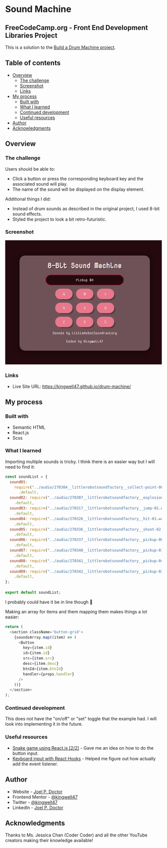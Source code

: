 # Sound Machine

## FreeCodeCamp.org - Front End Development Libraries Project

This is a solution to the [Build a Drum Machine project](https://www.freecodecamp.org/learn/front-end-development-libraries/front-end-development-libraries-projects/build-a-drum-machine).

## Table of contents

- [Overview](#overview)
  - [The challenge](#the-challenge)
  - [Screenshot](#screenshot)
  - [Links](#links)
- [My process](#my-process)
  - [Built with](#built-with)
  - [What I learned](#what-i-learned)
  - [Continued development](#continued-development)
  - [Useful resources](#useful-resources)
- [Author](#author)
- [Acknowledgments](#acknowledgments)

## Overview

### The challenge

Users should be able to:

- Click a button or press the corresponding keyboard key and the associated sound will play.
- The name of the sound will be displayed on the display element.

Additional things I did:

- Instead of drum sounds as described in the original project, I used 8-bit sound effects.
- Styled the project to look a bit retro-futuristic.

### Screenshot

![](./Screenshot.png)

### Links

- Live Site URL: https://kingwell47.github.io/drum-machine/

## My process

### Built with

- Semantic HTML
- React.js
- Scss

### What I learned

Importing multiple sounds is tricky. I think there is an easier way but I will need to find it:

```js
const soundList = {
  sound01:
    require("../audio/270304__littlerobotsoundfactory__collect-point-00.wav")
      .default,
  sound02: require("../audio/270307__littlerobotsoundfactory__explosion-01.wav")
    .default,
  sound03: require("../audio/270317__littlerobotsoundfactory__jump-01.wav")
    .default,
  sound04: require("../audio/270326__littlerobotsoundfactory__hit-01.wav")
    .default,
  sound05: require("../audio/270336__littlerobotsoundfactory__shoot-02.wav")
    .default,
  sound06: require("../audio/270337__littlerobotsoundfactory__pickup-00.wav")
    .default,
  sound07: require("../audio/270340__littlerobotsoundfactory__pickup-01.wav")
    .default,
  sound08: require("../audio/270341__littlerobotsoundfactory__pickup-04.wav")
    .default,
  sound09: require("../audio/270342__littlerobotsoundfactory__pickup-03.wav")
    .default,
};

export default soundList;
```

I probably could have it be in line though 🤔

Making an array for items and them mapping them makes things a lot easier:

```js
return (
  <section className='button-grid'>
    {soundsArray.map((item) => (
      <Button
        key={item.id}
        id={item.id}
        src={item.src}
        desc={item.desc}
        btnId={item.btnId}
        handler={props.handler}
      />
    ))}
  </section>
);
```

### Continued development

This does not have the "on/off" or "set" toggle that the example had. I will look into implementing it in the future.

### Useful resources

- [Snake game using React.js [2/2]](https://www.youtube.com/watch?v=lgK7OTdT-eo) - Gave me an idea on how to do the button input.
- [Keyboard input with React Hooks](https://dev.to/spaciecat/keyboard-input-with-react-hooks-3dkm) - Helped me figure out how actually add the event listener.

## Author

- Website - [Joel P. Doctor](https://joeldoctor.com/)
- Frontend Mentor - [@kingwell47](https://www.frontendmentor.io/profile/kingwell47)
- Twitter - [@kingwell47](https://www.twitter.com/kingwell47)
- LinkedIn - [Joel P. Doctor](https://www.linkedin.com/in/joel-d-05854919/)

## Acknowledgments

Thanks to Ms. Jessica Chan (Coder Coder) and all the other YouTube creators making their knowledge available!
